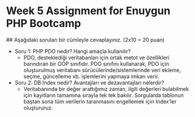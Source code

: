 # Week 5 Assignment for Enuygun PHP Bootcamp

## Aşağıdaki soruları bir cümleyle cevaplayınız. (2x10 = 20 puan)

  - Soru 1: PHP PDO nedir? Hangi amaçla kullanılır?
    - PDO, desteklediği veritabanları için ortak metot ve özellikleri barındıran bir OOP sınıfıdır. PDO sınıfını kullanarak, PDO için oluşturulmuş veritabanı sürücülerinde/sistemlerinde veri ekleme, seçme, güncelleme vb. işlemlerini yapmaya imkan verir.
  - Soru 2: DB Index nedir? Avantajları ve dezavantajları nelerdir?
    - Veritabanında bir değer arattığımız zaman, ilgili değerleri bulabilmek için kayıtların tamamına sırayla tek tek bakılır. Sorgularda tablonun baştan sona tüm verilerin taranmasını engellemek için Index’ler oluştururuz.